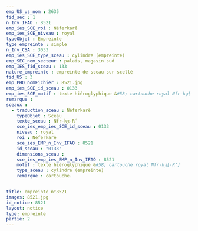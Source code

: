 ```yaml
---
emp_US_us_nom : 2635
fid_sec : 1
n_Inv_IFAO : 8521
emp_ies_SCE_roi : Néferkarê
emp_ies_SCE_niveau : royal
typeObjet : Empreinte
type_empreinte : simple
n_Inv_CSA : 3033
emp_ies_SCE_type_sceau : cylindre (empreinte)
emp_SEC_nom_secteur : palais, magasin sud
emp_IES_fid_sceau : 133
nature_empreinte : empreinte de sceau sur scellé
fid_US : 3
emp_PHO_nomFichier : 8521.jpg
emp_ies_SCE_id_sceau : 0133
emp_ies_SCE_motif : texte hiéroglyphique &#58; cartouche royal Nfr-kȝ[-R‘]
remarque : 
sceaux :
  - traduction_sceau : Néferkarê
    typeObjet : Sceau
    texte_sceau : Nfr-kȝ-Rʿ 
    sce_ies_emp_ies_SCE_id_sceau : 0133
    niveau : royal
    roi : Néferkarê
    sce_ies_EMP_n_Inv_IFAO : 8521
    id_sceau : "0133"
    dimensions_sceau : 
    sce_ies_emp_ies_EMP_n_Inv_IFAO : 8521
    motif : texte hiéroglyphique &#58; cartouche royal Nfr-kȝ[-R‘]
    type_sceau : cylindre (empreinte)
    remarque : cartouche.


title: empreinte n°8521
images: 8521.jpg
id_notice: 8521
layout: notice
type: empreinte
partie: 2
---
```

